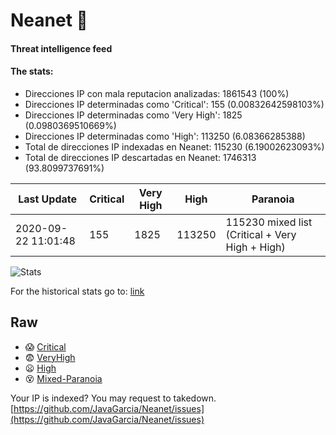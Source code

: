 # Neanet :hocho:
#### Threat intelligence feed
#### The stats:

- Direcciones IP con mala reputacion analizadas: 1861543 (100%)
- Direcciones IP determinadas como 'Critical':  155 (0.00832642598103%)
- Direcciones IP determinadas como 'Very High':  1825 (0.0980369510669%)
- Direcciones IP determinadas como 'High':  113250 (6.08366285388)
- Total de direcciones IP indexadas en Neanet:  115230 (6.19002623093%)
- Total de direcciones IP descartadas en Neanet:  1746313 (93.8099737691%)

| Last Update | Critical | Very High | High | Paranoia |
| --- | --- | --- | --- | --- |
| 2020-09-22 11:01:48 | 155 | 1825 | 113250 | 115230 mixed list (Critical + Very High + High)|

![Stats](https://docs.google.com/spreadsheets/d/e/2PACX-1vSnaNMIXVabIpDJjufMlzH7poXnshF3mgd8Is1g9ytUEzVsP5my4Trn8f-xkoLLQ38xpL3HtmUexLo6/pubchart?oid=501124687&format=image)

For the historical stats go to: [link](/stats.csv)
## Raw
- :scream: [Critical](https://raw.githubusercontent.com/JavaGarcia/Neanet/master/blacklists/neanet_critical.txt)
- :fearful: [VeryHigh](https://raw.githubusercontent.com/JavaGarcia/Neanet/master/blacklists/neanet_veryHigh.txtt)
- :frowning: [High](https://raw.githubusercontent.com/JavaGarcia/Neanet/master/blacklists/neanet_high.txt)
- :dizzy_face: [Mixed-Paranoia](https://raw.githubusercontent.com/JavaGarcia/Neanet/master/blacklists/neanet_all.txt)


Your IP is indexed? You may request to takedown. [https://github.com/JavaGarcia/Neanet/issues](https://github.com/JavaGarcia/Neanet/issues)























































































































































































































































































































































































































































































































































































































































































































































































































































































































































































